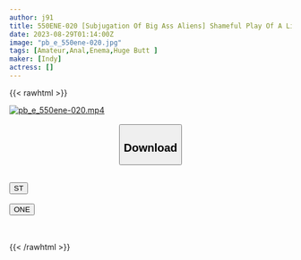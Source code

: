 ```yaml
---
author: j91
title: 550ENE-020 [Subjugation Of Big Ass Aliens] Shameful Play Of A Lifetime’s Worth Of Enemas In The Hips Of Over 100 CM Of Faculty Members Who Are Too Sexually Uninhibited, And A Large Jet Toward The Blue Sky. There Was A Slut Pig With A Vulgar Pig Voice When Blaming The Placenta, Which Seems To Be Sturdy With A Big Cock, With An Angry Thrust! (Kanae Kawahara)
date: 2023-08-29T01:14:00Z
image: "pb_e_550ene-020.jpg"
tags: [Amateur,Anal,Enema,Huge Butt ]
maker: [Indy]
actress: []
---
```



{{< rawhtml >}}

<div class="video" data-videoid="3PW22VX422CdZP2">
    <a href="javascript:;">
        <img src="https://my.j91.asia/posts/pb_e_550ene-020/pb_e_550ene-020.jpg" width="WIDTH" height="HEIGHT" alt="pb_e_550ene-020.mp4" loading="lazy">
    </a>
</div>

<script type="text/javascript" src="https://j91.asia/asset/on-demand-st.js"></script>

<br>
  <link rel="stylesheet" href="https://j91.asia/asset/bs5.css">
  
  <center>
  <button class="btn btn-primary" type="button" data-bs-toggle="collapse" data-bs-target=".multi-collapse" aria-expanded="false" aria-controls="multiCollapseExample1 multiCollapseExample2"><h2>Download</h2></button></center>
</p>
<div class="row">
  <div class="col">
    <div class="collapse multi-collapse" id="multiCollapseExample1">
      <div class="card card-body">
	      	      <br>
<div class="buttons">  
<a href="https://streamtape.to/v/3PW22VX422CdZP2"><button class="btn-hover color-3"><i class="fa fa-download"></i> ST</button></a></div>
    </div>
  </div>
</div>
  <div class="col">
    <div class="collapse multi-collapse" id="multiCollapseExample2">
      <div class="card card-body">
	      <br>
<div class="buttons">
    <a href="https://oneupload.to/qxnidrnimu8h"><button class="btn-hover color-9"><i class="fa fa-download"></i> ONE</button></a></div>
<br><br>
      </div>
    </div>
  </div>
</div>

{{< /rawhtml >}}
